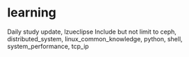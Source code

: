 # learning
Daily study update, lzueclipse
Include but not limit to ceph, distributed_system, linux_common_knowledge, python, shell, system_performance, tcp_ip
